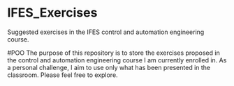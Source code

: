 # IFES_Exercises
Suggested exercises in the IFES control and automation engineering course.

#POO
The purpose of this repository is to store the exercises proposed in the control and automation engineering course I am currently enrolled in. As a personal challenge, I aim to use only what has been presented in the classroom. Please feel free to explore.